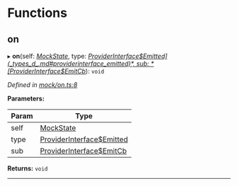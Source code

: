 

# Functions

<a id="on"></a>

##  on

▸ **on**(self: *[MockState](_mock_types_d_.md#mockstate)*, type: *[ProviderInterface$Emitted](_types_d_.md#providerinterface_emitted)*, sub: *[ProviderInterface$EmitCb](_types_d_.md#providerinterface_emitcb)*): `void`

*Defined in [mock/on.ts:8](https://github.com/polkadot-js/api/blob/782bb80/packages/api-provider/src/mock/on.ts#L8)*

**Parameters:**

| Param | Type |
| ------ | ------ |
| self | [MockState](_mock_types_d_.md#mockstate) |
| type | [ProviderInterface$Emitted](_types_d_.md#providerinterface_emitted) |
| sub | [ProviderInterface$EmitCb](_types_d_.md#providerinterface_emitcb) |

**Returns:** `void`

___

